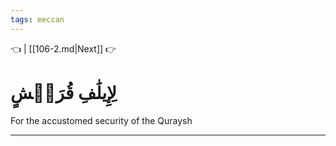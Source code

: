 ```yaml
---
tags: meccan
---
```


👈  | [[106-2.md|Next]] 👉

# لِإِيلَٰفِ قُرَيۡشٍ

For the accustomed security of the Quraysh

---

